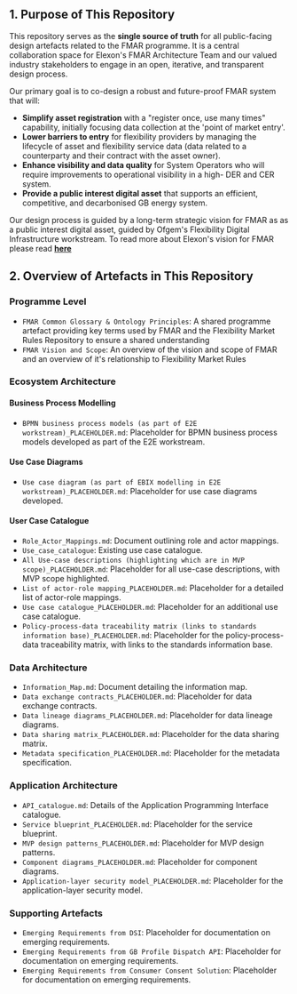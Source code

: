 ## 1. Purpose of This Repository

This repository serves as the **single source of truth** for all public-facing design artefacts related to the FMAR programme. It is a central collaboration space for Elexon's FMAR Architecture Team and our valued industry stakeholders to engage in an open, iterative, and transparent design process.

Our primary goal is to co-design a robust and future-proof FMAR system that will:
*   **Simplify asset registration** with a "register once, use many times" capability, initially focusing data collection at the 'point of market entry'.
*   **Lower barriers to entry** for flexibility providers by managing the lifecycle of asset and flexibility service data (data related to a counterparty and their contract with the asset owner).
*   **Enhance visibility and data quality** for System Operators who will require improvements to operational visibility in a high- DER and CER system.
*   **Provide a public interest digital asset** that supports an efficient, competitive, and decarbonised GB energy system.

Our design process is guided by a long-term strategic vision for FMAR as as a public interest digital asset, guided by Ofgem's Flexibility Digital Infrastructure workstream. To read more about Elexon's vision for FMAR please read **[here](https://github.com/mez-FMDA/MF.github.io/blob/main/docs/Market_Facilitator/FMAR_Design/Programme_Level/FMAR_Design_Project_Overview.md)**

## 2. Overview of Artefacts in This Repository

### Programme Level

* `FMAR Common Glossary & Ontology Principles`: A shared programme artefact providing key terms used by FMAR and the Flexibility Market Rules Repository to ensure a shared understanding
* `FMAR Vision and Scope`: An overview of the vision and scope of FMAR and an overview of it's relationship to Flexibility Market Rules

### Ecosystem Architecture

#### Business Process Modelling

* `BPMN business process models (as part of E2E workstream)_PLACEHOLDER.md`: Placeholder for BPMN business process models developed as part of the E2E workstream.

#### Use Case Diagrams

* `Use case diagram (as part of EBIX modelling in E2E workstream)_PLACEHOLDER.md`: Placeholder for use case diagrams developed.

#### User Case Catalogue

* `Role_Actor_Mappings.md`: Document outlining role and actor mappings.
* `Use_case_catalogue`: Existing use case catalogue.
* `All Use-case descriptions (highlighting which are in MVP scope)_PLACEHOLDER.md`: Placeholder for all use-case descriptions, with MVP scope highlighted.
* `List of actor-role mapping_PLACEHOLDER.md`: Placeholder for a detailed list of actor-role mappings.
* `Use case catalogue_PLACEHOLDER.md`: Placeholder for an additional use case catalogue.
* `Policy-process-data traceability matrix (links to standards information base)_PLACEHOLDER.md`: Placeholder for the policy-process-data traceability matrix, with links to the standards information base.

### Data Architecture

* `Information_Map.md`: Document detailing the information map.
* `Data exchange contracts_PLACEHOLDER.md`: Placeholder for data exchange contracts.
* `Data lineage diagrams_PLACEHOLDER.md`: Placeholder for data lineage diagrams.
* `Data sharing matrix_PLACEHOLDER.md`: Placeholder for the data sharing matrix.
* `Metadata specification_PLACEHOLDER.md`: Placeholder for the metadata specification.

### Application Architecture

* `API_catalogue.md`: Details of the Application Programming Interface catalogue.
* `Service blueprint_PLACEHOLDER.md`: Placeholder for the service blueprint.
* `MVP design patterns_PLACEHOLDER.md`: Placeholder for MVP design patterns.
* `Component diagrams_PLACEHOLDER.md`: Placeholder for component diagrams.
* `Application-layer security model_PLACEHOLDER.md`: Placeholder for the application-layer security model.

### Supporting Artefacts

* `Emerging Requirements from DSI`: Placeholder for documentation on emerging requirements.
* `Emerging Requirements from GB Profile Dispatch API`: Placeholder for documentation on emerging requirements.
* `Emerging Requirements from Consumer Consent Solution`: Placeholder for documentation on emerging requirements.
